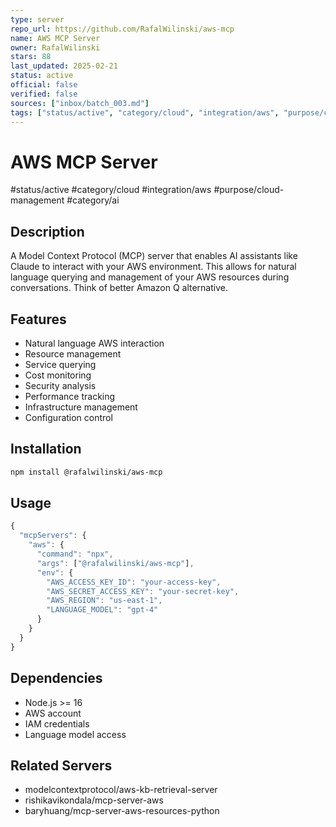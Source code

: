 ```yaml
---
type: server
repo_url: https://github.com/RafalWilinski/aws-mcp
name: AWS MCP Server
owner: RafalWilinski
stars: 88
last_updated: 2025-02-21
status: active
official: false
verified: false
sources: ["inbox/batch_003.md"]
tags: ["status/active", "category/cloud", "integration/aws", "purpose/cloud-management", "category/ai"]
---
```


# AWS MCP Server

#status/active #category/cloud #integration/aws #purpose/cloud-management #category/ai

## Description

A Model Context Protocol (MCP) server that enables AI assistants like Claude to interact with your AWS environment. This allows for natural language querying and management of your AWS resources during conversations. Think of better Amazon Q alternative.

## Features

- Natural language AWS interaction
- Resource management
- Service querying
- Cost monitoring
- Security analysis
- Performance tracking
- Infrastructure management
- Configuration control

## Installation

```bash
npm install @rafalwilinski/aws-mcp
```

## Usage

```javascript
{
  "mcpServers": {
    "aws": {
      "command": "npx",
      "args": ["@rafalwilinski/aws-mcp"],
      "env": {
        "AWS_ACCESS_KEY_ID": "your-access-key",
        "AWS_SECRET_ACCESS_KEY": "your-secret-key",
        "AWS_REGION": "us-east-1",
        "LANGUAGE_MODEL": "gpt-4"
      }
    }
  }
}
```

## Dependencies

- Node.js >= 16
- AWS account
- IAM credentials
- Language model access

## Related Servers

- modelcontextprotocol/aws-kb-retrieval-server
- rishikavikondala/mcp-server-aws
- baryhuang/mcp-server-aws-resources-python